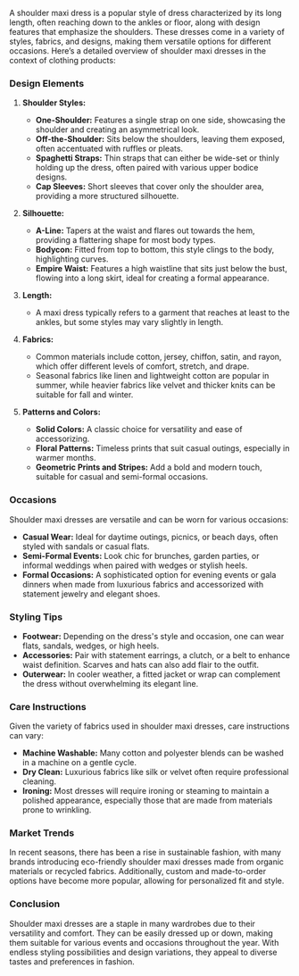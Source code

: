 A shoulder maxi dress is a popular style of dress characterized by its long length, often reaching down to the ankles or floor, along with design features that emphasize the shoulders. These dresses come in a variety of styles, fabrics, and designs, making them versatile options for different occasions. Here’s a detailed overview of shoulder maxi dresses in the context of clothing products:

### Design Elements

1. **Shoulder Styles:**
   - **One-Shoulder:** Features a single strap on one side, showcasing the shoulder and creating an asymmetrical look.
   - **Off-the-Shoulder:** Sits below the shoulders, leaving them exposed, often accentuated with ruffles or pleats.
   - **Spaghetti Straps:** Thin straps that can either be wide-set or thinly holding up the dress, often paired with various upper bodice designs.
   - **Cap Sleeves:** Short sleeves that cover only the shoulder area, providing a more structured silhouette.

2. **Silhouette:**
   - **A-Line:** Tapers at the waist and flares out towards the hem, providing a flattering shape for most body types.
   - **Bodycon:** Fitted from top to bottom, this style clings to the body, highlighting curves.
   - **Empire Waist:** Features a high waistline that sits just below the bust, flowing into a long skirt, ideal for creating a formal appearance.

3. **Length:**
   - A maxi dress typically refers to a garment that reaches at least to the ankles, but some styles may vary slightly in length.

4. **Fabrics:**
   - Common materials include cotton, jersey, chiffon, satin, and rayon, which offer different levels of comfort, stretch, and drape.
   - Seasonal fabrics like linen and lightweight cotton are popular in summer, while heavier fabrics like velvet and thicker knits can be suitable for fall and winter.

5. **Patterns and Colors:**
   - **Solid Colors:** A classic choice for versatility and ease of accessorizing.
   - **Floral Patterns:** Timeless prints that suit casual outings, especially in warmer months.
   - **Geometric Prints and Stripes:** Add a bold and modern touch, suitable for casual and semi-formal occasions.

### Occasions

Shoulder maxi dresses are versatile and can be worn for various occasions:
- **Casual Wear:** Ideal for daytime outings, picnics, or beach days, often styled with sandals or casual flats.
- **Semi-Formal Events:** Look chic for brunches, garden parties, or informal weddings when paired with wedges or stylish heels.
- **Formal Occasions:** A sophisticated option for evening events or gala dinners when made from luxurious fabrics and accessorized with statement jewelry and elegant shoes.

### Styling Tips

- **Footwear:** Depending on the dress's style and occasion, one can wear flats, sandals, wedges, or high heels.
- **Accessories:** Pair with statement earrings, a clutch, or a belt to enhance waist definition. Scarves and hats can also add flair to the outfit.
- **Outerwear:** In cooler weather, a fitted jacket or wrap can complement the dress without overwhelming its elegant line.

### Care Instructions

Given the variety of fabrics used in shoulder maxi dresses, care instructions can vary:
- **Machine Washable:** Many cotton and polyester blends can be washed in a machine on a gentle cycle.
- **Dry Clean:** Luxurious fabrics like silk or velvet often require professional cleaning.
- **Ironing:** Most dresses will require ironing or steaming to maintain a polished appearance, especially those that are made from materials prone to wrinkling.

### Market Trends

In recent seasons, there has been a rise in sustainable fashion, with many brands introducing eco-friendly shoulder maxi dresses made from organic materials or recycled fabrics. Additionally, custom and made-to-order options have become more popular, allowing for personalized fit and style.

### Conclusion

Shoulder maxi dresses are a staple in many wardrobes due to their versatility and comfort. They can be easily dressed up or down, making them suitable for various events and occasions throughout the year. With endless styling possibilities and design variations, they appeal to diverse tastes and preferences in fashion.